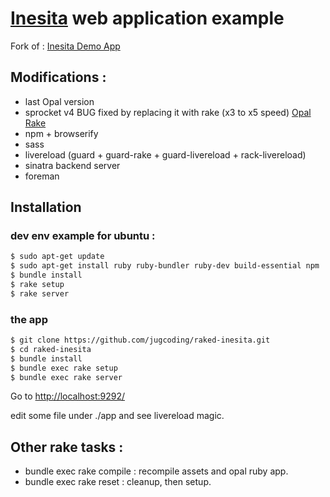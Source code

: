 # [Inesita](https://github.com/inesita-rb/inesita) web application example

Fork of : [Inesita Demo App](https://github.com/inesita-rb/playground)

## Modifications :

* last Opal version
* sprocket v4 BUG fixed by replacing it with rake (x3 to x5 speed) [Opal Rake](https://github.com/jugcoding/opal-rake)
* npm + browserify
* sass
* livereload (guard + guard-rake + guard-livereload + rack-livereload)
* sinatra backend server
* foreman

## Installation

### dev env example for ubuntu :
```sh
$ sudo apt-get update
$ sudo apt-get install ruby ruby-bundler ruby-dev build-essential npm
$ bundle install
$ rake setup
$ rake server
```

### the app
```sh
$ git clone https://github.com/jugcoding/raked-inesita.git
$ cd raked-inesita
$ bundle install
$ bundle exec rake setup
$ bundle exec rake server
```

Go to [http://localhost:9292/](http://localhost:9292/)

edit some file under ./app and see livereload magic.


## Other rake tasks :
* bundle exec rake compile : recompile assets and opal ruby app.
* bundle exec rake reset : cleanup, then setup.
